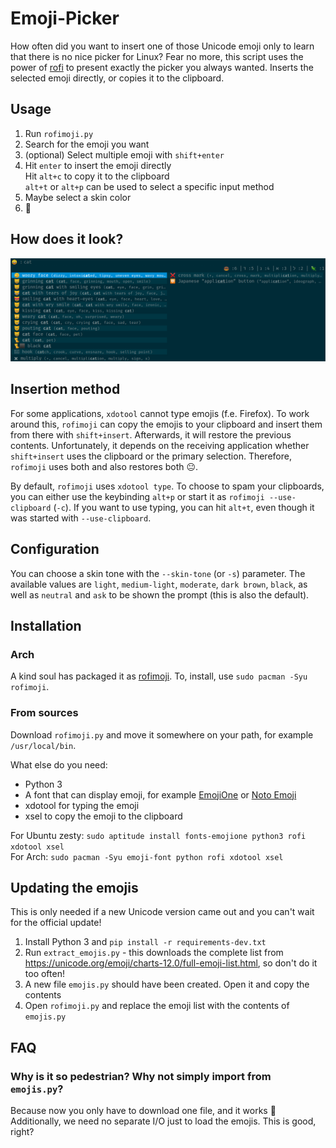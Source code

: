 # Emoji-Picker
How often did you want to insert one of those Unicode emoji only to learn that there is no nice picker for Linux?
Fear no more, this script uses the power of [rofi](https://github.com/DaveDavenport/rofi/) to present exactly the picker you always wanted.
Inserts the selected emoji directly, or copies it to the clipboard.

## Usage
1. Run `rofimoji.py`
2. Search for the emoji you want
3. (optional) Select multiple emoji with `shift+enter`
4. Hit `enter` to insert the emoji directly \
   Hit `alt+c` to copy it to the clipboard \
   `alt+t` or `alt+p` can be used to select a specific input method
5. Maybe select a skin color
6. 🎠

## How does it look?
![Screenshot of rofimoji](screenshot.png?raw=true)

## Insertion method
For some applications, `xdotool` cannot type emojis (f.e. Firefox). To work around this, `rofimoji` can copy the emojis to your clipboard and insert them from there with `shift+insert`. Afterwards, it will restore the previous contents.
Unfortunately, it depends on the receiving application whether `shift+insert` uses the clipboard or the primary selection. Therefore, `rofimoji` uses both and also restores both 😐.

By default, `rofimoji` uses `xdotool type`. To choose to spam your clipboards, you can either use the keybinding `alt+p` or start it as `rofimoji --use-clipboard` (`-c`). If you want to use typing, you can hit `alt+t`, even though it was started with `--use-clipboard`.

## Configuration
You can choose a skin tone with the `--skin-tone` (or `-s`) parameter. The available values are `light`, `medium-light`, `moderate`, `dark brown`, `black`, as well as `neutral` and `ask` to be shown the prompt (this is also the default).

## Installation

### Arch
A kind soul has packaged it as [rofimoji](https://www.archlinux.org/packages/community/any/rofimoji/). To, install, use `sudo pacman -Syu rofimoji`.

### From sources
Download `rofimoji.py` and move it somewhere on your path, for example `/usr/local/bin`.

What else do you need:
- Python 3
- A font that can display emoji, for example [EmojiOne](https://github.com/emojione/emojione) or [Noto Emoji](https://www.google.com/get/noto/)
- xdotool for typing the emoji
- xsel to copy the emoji to the clipboard

For Ubuntu zesty: `sudo aptitude install fonts-emojione python3 rofi xdotool xsel` \
For Arch: `sudo pacman -Syu emoji-font python rofi xdotool xsel`

## Updating the emojis
This is only needed if a new Unicode version came out and you can't wait for the official update!

1. Install Python 3 and `pip install -r requirements-dev.txt`
2. Run `extract_emojis.py` - this downloads the complete list from https://unicode.org/emoji/charts-12.0/full-emoji-list.html, so don't do it too often!
3. A new file `emojis.py` should have been created. Open it and copy the contents
4. Open `rofimoji.py` and replace the emoji list with the contents of `emojis.py`

## FAQ

### Why is it so pedestrian? Why not simply import from `emojis.py`?
Because now you only have to download one file, and it works 
Additionally, we need no separate I/O just to load the emojis. This is good, right?
